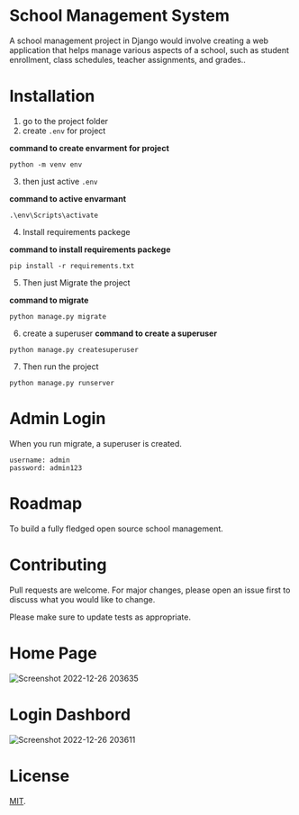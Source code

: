 # School Management System 
A school management project in Django would involve creating a web application that helps manage various aspects of a school, such as student enrollment, class schedules, teacher assignments, and grades..


# Installation 
1. go to the project folder
2. create `.env` for project

**command to create envarment for project**
``` 
python -m venv env
```

3. then just active `.env` 

**command to active envarmant**
``` 
.\env\Scripts\activate

```

4. Install requirements packege

**command to install requirements packege**
``` 
pip install -r requirements.txt
```

5. Then just Migrate the project

**command to migrate**
```
python manage.py migrate
```
6. create a superuser
**command to create a superuser**
```
python manage.py createsuperuser
```

7. Then run the project 
```
python manage.py runserver
```


# Admin Login
When you run migrate, a superuser is created.
```
username: admin
password: admin123
```
# Roadmap
To build a fully fledged open source school management.

# Contributing
Pull requests are welcome. For major changes, please open an issue first to discuss what you would like to change.

Please make sure to update tests as appropriate.

# Home Page
![Screenshot 2022-12-26 203635](https://user-images.githubusercontent.com/55915722/209559479-3051517a-df8a-40d7-9993-0016ad1f2014.png)

# Login Dashbord
![Screenshot 2022-12-26 203611](https://user-images.githubusercontent.com/55915722/209559472-6a4addda-9f3d-4d7a-85e7-e335accebd6c.png)

# License
[MIT](https://github.com/TawsifXD/School-Management-System/blob/master/LICENSE).

